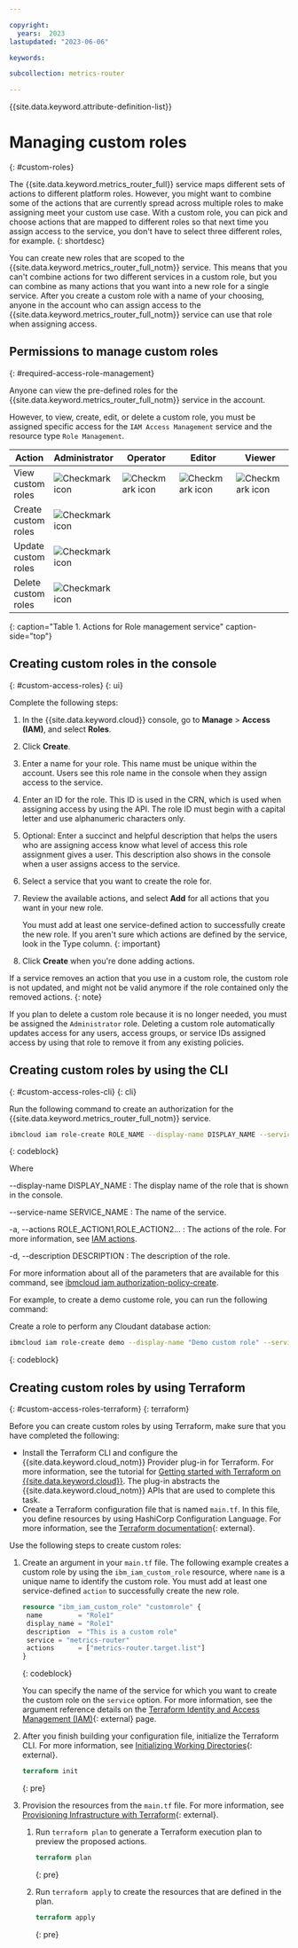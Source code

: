 ```yaml
---

copyright:
  years:  2023
lastupdated: "2023-06-06"

keywords:

subcollection: metrics-router

---
```


{{site.data.keyword.attribute-definition-list}}


# Managing custom roles
{: #custom-roles}

The {{site.data.keyword.metrics_router_full}} service maps different sets of actions to different platform roles. However, you might want to combine some of the actions that are currently spread across multiple roles to make assigning meet your custom use case. With a custom role, you can pick and choose actions that are mapped to different roles so that next time you assign access to the service, you don't have to select three different roles, for example.
{: shortdesc}

You can create new roles that are scoped to the {{site.data.keyword.metrics_router_full_notm}} service. This means that you can't combine actions for two different services in a custom role, but you can combine as many actions that you want into a new role for a single service. After you create a custom role with a name of your choosing, anyone in the account who can assign access to the {{site.data.keyword.metrics_router_full_notm}} service can use that role when assigning access.


## Permissions to manage custom roles
{: #required-access-role-management}

Anyone can view the pre-defined roles for the {{site.data.keyword.metrics_router_full_notm}} service in the account.

However, to view, create, edit, or delete a custom role, you must be assigned specific access for the `IAM Access Management` service and the resource type `Role Management`.

| Action              | Administrator | Operator | Editor | Viewer |
|---------------------|---------------|----------|--------|--------|
| View custom roles   | ![Checkmark icon](../icons/checkmark-icon.svg "checkmark") | ![Checkmark icon](../icons/checkmark-icon.svg "checkmark") | ![Checkmark icon](../icons/checkmark-icon.svg "checkmark") | ![Checkmark icon](../icons/checkmark-icon.svg "checkmark") |
| Create custom roles | ![Checkmark icon](../icons/checkmark-icon.svg "checkmark") | | | |
| Update custom roles | ![Checkmark icon](../icons/checkmark-icon.svg "checkmark") | | | |
| Delete custom roles | ![Checkmark icon](../icons/checkmark-icon.svg "checkmark") | | | |
{: caption="Table 1. Actions for Role management service" caption-side="top"}

## Creating custom roles in the console
{: #custom-access-roles}
{: ui}

Complete the following steps:

1. In the {{site.data.keyword.cloud}} console, go to **Manage** > **Access (IAM)**, and select **Roles**.
2. Click **Create**.
3. Enter a name for your role. This name must be unique within the account. Users see this role name in the console when they assign access to the service.
4. Enter an ID for the role. This ID is used in the CRN, which is used when assigning access by using the API. The role ID must begin with a capital letter and use alphanumeric characters only.
5. Optional: Enter a succinct and helpful description that helps the users who are assigning access know what level of access this role assignment gives a user. This description also shows in the console when a user assigns access to the service.
6. Select a service that you want to create the role for.
7. Review the available actions, and select **Add** for all actions that you want in your new role.

   You must add at least one service-defined action to successfully create the new role. If you aren't sure which actions are defined by the service, look in the Type column.
   {: important}

1. Click **Create** when you're done adding actions.


If a service removes an action that you use in a custom role, the custom role is not updated, and might not be valid anymore if the role contained only the removed actions.
{: note}

If you plan to delete a custom role because it is no longer needed, you must be assigned the `Administrator` role. Deleting a custom role automatically updates access for any users, access groups, or service IDs assigned access by using that role to remove it from any existing policies.

## Creating custom roles by using the CLI
{: #custom-access-roles-cli}
{: cli}

Run the following command to create an authorization for the {{site.data.keyword.metrics_router_full_notm}} service.

```bash
ibmcloud iam role-create ROLE_NAME --display-name DISPLAY_NAME --service-name metrics-router [-a, --actions ROLE_ACTION1 [ROLE_ACTION2...]] [-d, --description DESCRIPTION] [--output FORMAT] [-q --quiet]
```
{: codeblock}

Where

--display-name DISPLAY_NAME
:   The display name of the role that is shown in the console.

--service-name SERVICE_NAME
:   The name of the service.

-a, --actions ROLE_ACTION1,ROLE_ACTION2...
:   The actions of the role. For more information, see [IAM actions](/docs/metrics-router?topic=metrics-router-iam#iam-actions).

-d, --description DESCRIPTION
:   The description of the role.


For more information about all of the parameters that are available for this command, see [ibmcloud iam authorization-policy-create](/docs/cli?topic=cli-ibmcloud_commands_iam#ibmcloud_iam_role_create).


For example, to create a demo custome role, you can run the following command:

Create a role to perform any Cloudant database action:
```bash
ibmcloud iam role-create demo --display-name "Demo custom role" --service-name metrics-router --actions metrics-router.target.create,metrics-router.target.list
```
{: codeblock}



## Creating custom roles by using Terraform
{: #custom-access-roles-terraform}
{: terraform}

Before you can create custom roles by using Terraform, make sure that you have completed the following:

- Install the Terraform CLI and configure the {{site.data.keyword.cloud_notm}} Provider plug-in for Terraform. For more information, see the tutorial for [Getting started with Terraform on {{site.data.keyword.cloud}}](/docs/ibm-cloud-provider-for-terraform?topic=ibm-cloud-provider-for-terraform-getting-started). The plug-in abstracts the {{site.data.keyword.cloud_notm}} APIs that are used to complete this task.
- Create a Terraform configuration file that is named `main.tf`. In this file, you define resources by using HashiCorp Configuration Language. For more information, see the [Terraform documentation](https://www.terraform.io/docs/language/index.html){: external}.

Use the following steps to create custom roles:

1. Create an argument in your `main.tf` file. The following example creates a custom role by using the `ibm_iam_custom_role` resource, where `name` is a unique name to identify the custom role. You must add at least one service-defined `action` to successfully create the new role.

   ```terraform
   resource "ibm_iam_custom_role" "customrole" {
    name         = "Role1"
    display_name = "Role1"
    description  = "This is a custom role"
    service = "metrics-router"
    actions      = ["metrics-router.target.list"]
   }
   ```
   {: codeblock}

   You can specify the name of the service for which you want to create the custom role on the `service` option. For more information, see the argument reference details on the [Terraform Identity and Access Management (IAM)](https://registry.terraform.io/providers/IBM-Cloud/ibm/latest/docs/resources/iam_custom_role){: external} page.

1. After you finish building your configuration file, initialize the Terraform CLI. For more information, see [Initializing Working Directories](https://www.terraform.io/cli/init){: external}.

   ```terraform
   terraform init
   ```
   {: pre}

1. Provision the resources from the `main.tf` file. For more information, see [Provisioning Infrastructure with Terraform](https://www.terraform.io/cli/run){: external}.

   1. Run `terraform plan` to generate a Terraform execution plan to preview the proposed actions.

      ```terraform
      terraform plan
      ```
      {: pre}

   1. Run `terraform apply` to create the resources that are defined in the plan.

      ```terraform
      terraform apply
      ```
      {: pre}

